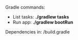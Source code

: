 Gradle commands:
* List tasks: **./gradlew tasks**
* Run app: **./gradlew bootRun**

Dependencies in: /build.gradle